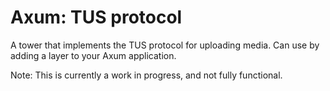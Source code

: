 # Axum: TUS protocol 

A tower that implements the TUS protocol for uploading media. Can use by adding a layer to your Axum application.

Note: This is currently a work in progress, and not fully functional.
